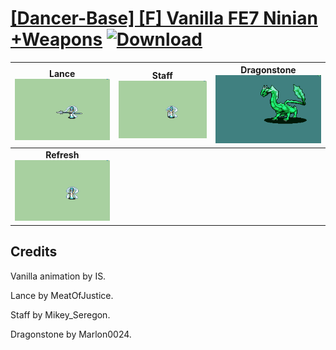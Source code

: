 # [\[Dancer-Base\] \[F\] Vanilla FE7 Ninian +Weapons](./) [![Download](https://img.shields.io/badge/Download--red?style=social&logo=github)](https://minhaskamal.github.io/DownGit/#/home?url=https://github.com/Klokinator/FE-Repo/tree/main/Battle%20Animations%2FBards%2C%20Dancers%2C%20Suppliers%2C%20Misc%2F%5BDancer-Base%5D%20%5BF%5D%20Vanilla%20FE7%20Ninian%20%2BWeapons)

| <b>Lance</b><br/><img alt="Lance animation" src="./2.%20Lance/Lance.gif"/> | <b>Staff</b><br/><img alt="Staff animation" src="./7.%20Staff/Staff.gif"/> | <b>Dragonstone</b><br/><img alt="Dragonstone animation" src="./8.%20Dragonstone/Dragonstone.gif"/> |
| :---: | :---: | :---: |
| <b>Refresh</b><br/><img alt="Refresh animation" src="./8.%20Refresh/Refresh.gif"/> |

## Credits

Vanilla animation by IS.

Lance by MeatOfJustice.

Staff by Mikey_Seregon.

Dragonstone by Marlon0024.

